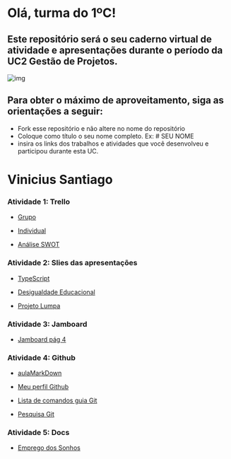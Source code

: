 # Olá, turma do 1ºC! 
## Este repositório será o seu caderno virtual de atividade e apresentações durante o período da UC2 Gestão de Projetos. 

![img](https://blog.acelerato.com/wp-content/uploads/2020/08/5-beneficios-da-gesta%CC%83o-de-projetos-para-a-sua-empresa-1200x640.png)

## Para obter o máximo de aproveitamento, siga as orientações a seguir:

- Fork esse repositório e não altere no nome do repositório
- Coloque como título o seu nome completo. Ex: # SEU NOME
- insira os links dos trabalhos e atividades que você desenvolveu e participou durante esta UC.

# Vinicius Santiago 

### Atividade 1: Trello 

- [Grupo](https://trello.com/invite/b/ksOulXjE/ATTI08e3299bc375c15dd8b9fc4fff8340005538AA66/gerenciamento-de-projetos)

- [Individual](https://trello.com/invite/b/2COx4mHc/ATTIb601bd2c2ef66af0f22689c064d427d7169C21FD/minhas-metas)

- [Análise SWOT](https://trello.com/invite/b/3dmfpsRr/ATTIe48c5da65111407e64cc543ebb225920833E6581/analise-swot)

### Atividade 2: Slies das apresentações 

- [TypeScript](https://www.canva.com/design/DAGEjUJ54Pc/feL3I6NAOpKGJy6lopU_aQ/edit?utm_content=DAGEjUJ54Pc&utm_campaign=designshare&utm_medium=link2&utm_source=sharebutton)

- [Desigualdade Educacional](https://www.canva.com/design/DAGCftOYqqE/8G3B1KvdvNL7KPCk9UtNjQ/edit?utm_content=DAGCftOYqqE&utm_campaign=designshare&utm_medium=link2&utm_source=sharebutton)

- [Projeto Lumpa](https://www.canva.com/design/DAF_bLnGSK4/p9fxuDENI0sjXQSSfqjGug/edit?utm_content=DAF_bLnGSK4&utm_campaign=designshare&utm_medium=link2&utm_source=sharebutton)

### Atividade 3: Jamboard 

- [Jamboard pág 4](https://jamboard.google.com/d/1Ut8wDbnIH7GpiVwseM6Gh1TIv49w-9JjZaFDmJAzXjc/edit?usp=sharing)

### Atividade 4: Github

- [aulaMarkDown](https://github.com/ViniSantiago14/aulaMarkdown)

- [Meu perfil Github](https://github.com/ViniSantiago14/ViniSantiago14?tab=readme-ov-file)

- [Lista de comandos guia Git](https://github.com/ViniSantiago14/AV1/blob/main/vn14/guiaGit.md)

- [Pesquisa Git](https://github.com/ViniSantiago14/AV1/blob/main/pesquisa-vinicius.md)

### Atividade 5: Docs

- [Emprego dos Sonhos](https://docs.google.com/document/d/1G4eaAhZLJ77rg8h2RZTnlnVHMnh4xsQHepys4wIP70g/edit?usp=sharing?)
